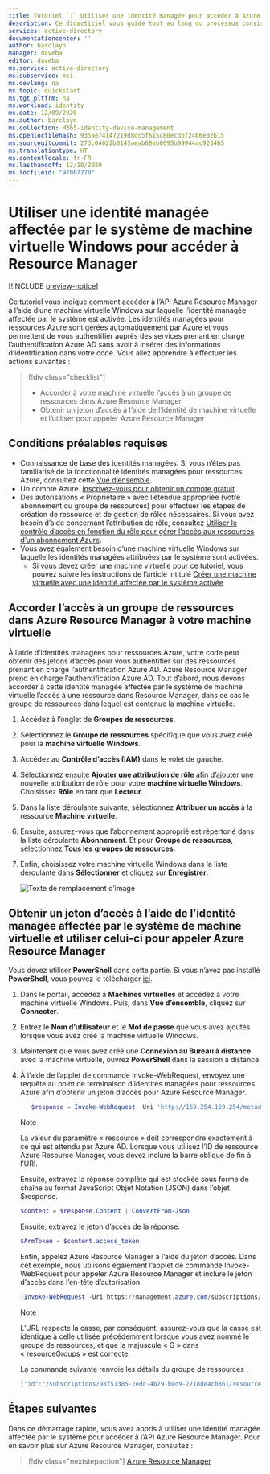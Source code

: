 ```yaml
---
title: Tutoriel `:` Utiliser une identité managée pour accéder à Azure Resource Manager - Windows - Azure AD
description: Ce didacticiel vous guide tout au long du processus consistant à utiliser une identité managée affectée par le système de machine virtuelle Windows pour accéder à Azure Resource Manager.
services: active-directory
documentationcenter: ''
author: barclayn
manager: daveba
editor: daveba
ms.service: active-directory
ms.subservice: msi
ms.devlang: na
ms.topic: quickstart
ms.tgt_pltfrm: na
ms.workload: identity
ms.date: 12/09/2020
ms.author: barclayn
ms.collection: M365-identity-device-management
ms.openlocfilehash: 935ae74147219d8dc5f615c80ec36f24b6e32b15
ms.sourcegitcommit: 273c04022b0145aeab68eb6695b99944ac923465
ms.translationtype: HT
ms.contentlocale: fr-FR
ms.lasthandoff: 12/10/2020
ms.locfileid: "97007770"
---
```

# <a name="use-a-windows-vm-system-assigned-managed-identity-to-access-resource-manager"></a>Utiliser une identité managée affectée par le système de machine virtuelle Windows pour accéder à Resource Manager

[!INCLUDE [preview-notice](../../../includes/active-directory-msi-preview-notice.md)]

Ce tutoriel vous indique comment accéder à l’API Azure Resource Manager à l’aide d’une machine virtuelle Windows sur laquelle l’identité managée affectée par le système est activée. Les identités managées pour ressources Azure sont gérées automatiquement par Azure et vous permettent de vous authentifier auprès des services prenant en charge l’authentification Azure AD sans avoir à insérer des informations d’identification dans votre code. Vous allez apprendre à effectuer les actions suivantes :

> [!div class="checklist"] 
> * Accorder à votre machine virtuelle l’accès à un groupe de ressources dans Azure Resource Manager 
> * Obtenir un jeton d’accès à l’aide de l’identité de machine virtuelle et l’utiliser pour appeler Azure Resource Manager

## <a name="prerequisites"></a>Conditions préalables requises

- Connaissance de base des identités managées. Si vous n’êtes pas familiarisé de la fonctionnalité identités managées pour ressources Azure, consultez cette [Vue d’ensemble](overview.md).
- Un compte Azure. [Inscrivez-vous pour obtenir un compte gratuit](https://azure.microsoft.com/free/).
- Des autorisations « Propriétaire » avec l’étendue appropriée (votre abonnement ou groupe de ressources) pour effectuer les étapes de création de ressource et de gestion de rôles nécessaires. Si vous avez besoin d’aide concernant l’attribution de rôle, consultez [Utiliser le contrôle d’accès en fonction du rôle pour gérer l’accès aux ressources d’un abonnement Azure](../../role-based-access-control/role-assignments-portal.md).
- Vous avez également besoin d’une machine virtuelle Windows sur laquelle les identités managées attribuées par le système sont activées.
  - Si vous devez créer une machine virtuelle pour ce tutoriel, vous pouvez suivre les instructions de l’article intitulé [Créer une machine virtuelle avec une identité affectée par le système activée](./qs-configure-portal-windows-vm.md#system-assigned-managed-identity)

## <a name="grant-your-vm-access-to-a-resource-group-in-resource-manager"></a>Accorder l’accès à un groupe de ressources dans Azure Resource Manager à votre machine virtuelle

À l’aide d’identités managées pour ressources Azure, votre code peut obtenir des jetons d’accès pour vous authentifier sur des ressources prenant en charge l’authentification Azure AD.  Azure Resource Manager prend en charge l’authentification Azure AD.  Tout d’abord, nous devons accorder à cette identité managée affectée par le système de machine virtuelle l’accès à une ressource dans Resource Manager, dans ce cas le groupe de ressources dans lequel est contenue la machine virtuelle.  

1.  Accédez à l’onglet de **Groupes de ressources**. 
2.  Sélectionnez le **Groupe de ressources** spécifique que vous avez créé pour la **machine virtuelle Windows**. 
3.  Accédez au **Contrôle d’accès (IAM)** dans le volet de gauche. 
4.  Sélectionnez ensuite **Ajouter une attribution de rôle** afin d’ajouter une nouvelle attribution de rôle pour votre **machine virtuelle Windows**.  Choisissez **Rôle** en tant que **Lecteur**. 
5.  Dans la liste déroulante suivante, sélectionnez **Attribuer un accès** à la ressource **Machine virtuelle**. 
6.  Ensuite, assurez-vous que l’abonnement approprié est répertorié dans la liste déroulante **Abonnement**. Et pour **Groupe de ressources**, sélectionnez **Tous les groupes de ressources**. 
7.  Enfin, choisissez votre machine virtuelle Windows dans la liste déroulante dans **Sélectionner** et cliquez sur **Enregistrer**.

    ![Texte de remplacement d’image](media/msi-tutorial-windows-vm-access-arm/msi-windows-permissions.png)

## <a name="get-an-access-token-using-the-vms-system-assigned-managed-identity-and-use-it-to-call-azure-resource-manager"></a>Obtenir un jeton d’accès à l’aide de l’identité managée affectée par le système de machine virtuelle et utiliser celui-ci pour appeler Azure Resource Manager 

Vous devez utiliser **PowerShell** dans cette partie.  Si vous n’avez pas installé **PowerShell**, vous pouvez le télécharger [ici](/powershell/azure/). 

1.  Dans le portail, accédez à **Machines virtuelles** et accédez à votre machine virtuelle Windows. Puis, dans **Vue d’ensemble**, cliquez sur **Connecter**. 
2.  Entrez le **Nom d’utilisateur** et le **Mot de passe** que vous avez ajoutés lorsque vous avez créé la machine virtuelle Windows. 
3.  Maintenant que vous avez créé une **Connexion au Bureau à distance** avec la machine virtuelle, ouvrez **PowerShell** dans la session à distance. 
4.  À l’aide de l’applet de commande Invoke-WebRequest, envoyez une requête au point de terminaison d’identités managées pour ressources Azure afin d’obtenir un jeton d’accès pour Azure Resource Manager.

    ```powershell
       $response = Invoke-WebRequest -Uri 'http://169.254.169.254/metadata/identity/oauth2/token?api-version=2018-02-01&resource=https://management.azure.com/' -Method GET -Headers @{Metadata="true"}
    ```
    
    > [!NOTE]
    > La valeur du paramètre « ressource » doit correspondre exactement à ce qui est attendu par Azure AD. Lorsque vous utilisez l’ID de ressource Azure Resource Manager, vous devez inclure la barre oblique de fin à l’URI.
    
    Ensuite, extrayez la réponse complète qui est stockée sous forme de chaîne au format JavaScript Objet Notation (JSON) dans l’objet $response. 
    
    ```powershell
    $content = $response.Content | ConvertFrom-Json
    ```
    Ensuite, extrayez le jeton d’accès de la réponse.
    
    ```powershell
    $ArmToken = $content.access_token
    ```
    
    Enfin, appelez Azure Resource Manager à l’aide du jeton d’accès. Dans cet exemple, nous utilisons également l’applet de commande Invoke-WebRequest pour appeler Azure Resource Manager et inclure le jeton d’accès dans l’en-tête d’autorisation.
    
    ```powershell
    (Invoke-WebRequest -Uri https://management.azure.com/subscriptions/<SUBSCRIPTION ID>/resourceGroups/<RESOURCE GROUP>?api-version=2016-06-01 -Method GET -ContentType "application/json" -Headers @{ Authorization ="Bearer $ArmToken"}).content
    ```
    > [!NOTE] 
    > L’URL respecte la casse, par conséquent, assurez-vous que la casse est identique à celle utilisée précédemment lorsque vous avez nommé le groupe de ressources, et que la majuscule « G » dans « resourceGroups » est correcte.
        
    La commande suivante renvoie les détails du groupe de ressources :

    ```powershell
    {"id":"/subscriptions/98f51385-2edc-4b79-bed9-7718de4cb861/resourceGroups/DevTest","name":"DevTest","location":"westus","properties":{"provisioningState":"Succeeded"}}
    ```

## <a name="next-steps"></a>Étapes suivantes

Dans ce démarrage rapide, vous avez appris à utiliser une identité managée affectée par le système pour accéder à l’API Azure Resource Manager.  Pour en savoir plus sur Azure Resource Manager, consultez :

> [!div class="nextstepaction"]
>[Azure Resource Manager](../../azure-resource-manager/management/overview.md)
